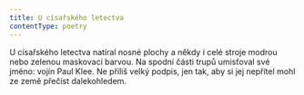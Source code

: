```yaml
---
title: U císařského letectva
contentType: poetry
---
```


<section>

U císařského letectva natíral nosné plochy a někdy i celé stroje modrou nebo zelenou maskovací barvou. Na spodní části trupů umisťoval své jméno: vojín Paul Klee. Ne příliš velký podpis, jen tak, aby si jej nepřítel mohl ze země přečíst dalekohledem.

</section>
